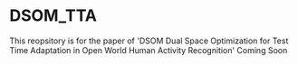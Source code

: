 # DSOM_TTA
This reopsitory is for the paper of 'DSOM  Dual Space Optimization for Test Time Adaptation in Open World Human Activity Recognition'
Coming Soon
